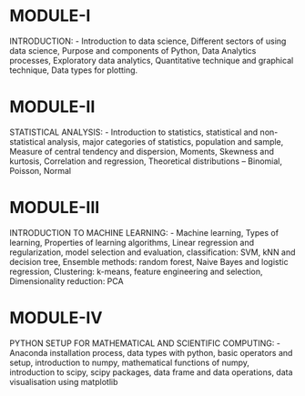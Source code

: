 # MODULE-I
INTRODUCTION: -
Introduction to data science, Different sectors of using data science, Purpose and components of Python, Data Analytics
processes, Exploratory data analytics, Quantitative technique and graphical technique, Data types for plotting.
# MODULE-II
STATISTICAL ANALYSIS: -
Introduction to statistics, statistical and non-statistical analysis, major categories of statistics, population and sample,
Measure of central tendency and dispersion, Moments, Skewness and kurtosis, Correlation and regression, Theoretical
distributions – Binomial, Poisson, Normal
# MODULE-III
INTRODUCTION TO MACHINE LEARNING: -
Machine learning, Types of learning, Properties of learning algorithms, Linear regression and regularization, model
selection and evaluation, classification: SVM, kNN and decision tree, Ensemble methods: random forest, Naive Bayes
and logistic regression, Clustering: k-means, feature engineering and selection, Dimensionality reduction: PCA
# MODULE-IV
PYTHON SETUP FOR MATHEMATICAL AND SCIENTIFIC COMPUTING: -
Anaconda installation process, data types with python, basic operators and setup, introduction to numpy, mathematical
functions of numpy, introduction to scipy, scipy packages, data frame and data operations, data visualisation using
matplotlib